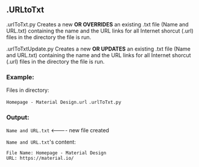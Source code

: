 ## .URLtoTxt

.urlToTxt.py
Creates a new **OR OVERRIDES** an existing .txt file (Name and URL.txt) containing the name and the URL links for all Internet shorcut (.url) files in the directory the file is run.

.urlToTxtUpdate.py
Creates a new **OR UPDATES** an existing .txt file (Name and URL.txt) containing the name and the URL links for all Internet shorcut (.url) files in the directory the file is run.

### Example:

Files in directory:

`Homepage - Material Design.url`
`.urlToTxt.py`

### Output:
`Name and URL.txt` <---- new file created

`Name and URL.txt`'s content:

```
File Name: Homepage - Material Design
URL: https://material.io/ 
```
